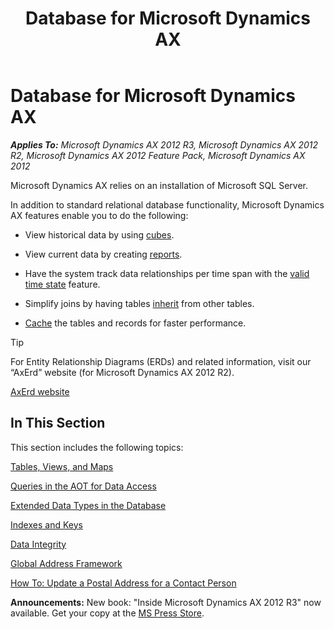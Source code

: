 ﻿---
title: Database for Microsoft Dynamics AX
TOCTitle: Database for Microsoft Dynamics AX
ms:assetid: 16095f3e-2256-4696-8527-7221192ba368
ms:mtpsurl: https://msdn.microsoft.com/en-us/library/Aa588039(v=AX.60)
ms:contentKeyID: 35240643
ms.date: 05/18/2015
mtps_version: v=AX.60
---

# Database for Microsoft Dynamics AX 


_**Applies To:** Microsoft Dynamics AX 2012 R3, Microsoft Dynamics AX 2012 R2, Microsoft Dynamics AX 2012 Feature Pack, Microsoft Dynamics AX 2012_

Microsoft Dynamics AX relies on an installation of Microsoft SQL Server.

In addition to standard relational database functionality, Microsoft Dynamics AX features enable you to do the following:

  - View historical data by using [cubes](https://msdn.microsoft.com/en-us/library/cc615265\(v=ax.60\)).

  - View current data by creating [reports](https://msdn.microsoft.com/en-us/library/ee873263\(v=ax.60\)).

  - Have the system track data relationships per time span with the [valid time state](valid-time-state-tables-and-date-effective-data.md) feature.

  - Simplify joins by having tables [inherit](table-inheritance-overview.md) from other tables.

  - [Cache](set-based-caching.md) the tables and records for faster performance.

> [!TIP]
> <P>For Entity Relationship Diagrams (ERDs) and related information, visit our “AxErd” website (for Microsoft Dynamics AX 2012 R2).</P>
> <P><A href="http://go.microsoft.com/fwlink/p/?linkid=296623">AxErd website</A></P>



## In This Section

This section includes the following topics:

[Tables, Views, and Maps](tables-views-and-maps.md)

[Queries in the AOT for Data Access](queries-in-the-aot-for-data-access.md)

[Extended Data Types in the Database](extended-data-types-in-the-database.md)

[Indexes and Keys](indexes-and-keys.md)

[Data Integrity](data-integrity.md)

[Global Address Framework](global-address-framework.md)

[How To: Update a Postal Address for a Contact Person](how-to-update-a-postal-address-for-a-contact-person.md)

  
**Announcements:** New book: "Inside Microsoft Dynamics AX 2012 R3" now available. Get your copy at the [MS Press Store](https://www.microsoftpressstore.com/store/inside-microsoft-dynamics-ax-2012-r3-9780735685109).

